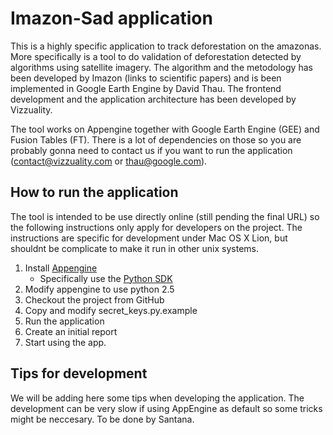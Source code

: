 Imazon-Sad application
================

This is a highly specific application to track deforestation on the amazonas. More specifically is a tool to do validation of deforestation detected by algorithms using satellite imagery. The algorithm and the metodology has been developed by Imazon (links to scientific papers) and is been implemented in Google Earth Engine by David Thau. The frontend development and the application architecture has been developed by Vizzuality.

The tool works on Appengine together with Google Earth Engine (GEE) and Fusion Tables (FT). There is a lot of dependencies on those so you are probably gonna need to contact us if you want to run the application (contact@vizzuality.com or thau@google.com).

How to run the application
---------------------

The tool is intended to be use directly online (still pending the final URL) so the following instructions only apply for developers on the project. The instructions are specific for development under Mac OS X Lion, but shouldnt be complicate to make it run in other unix systems.


1. Install [Appengine](http://code.google.com/intl/en/appengine/)
   * Specifically use the [Python SDK](http://code.google.com/intl/en/appengine/downloads.html#Google_App_Engine_SDK_for_Python)
2. Modify appengine to use python 2.5
3. Checkout the project from GitHub
4. Copy and modify secret_keys.py.example
5. Run the application
6. Create an initial report
7. Start using the app.

Tips for development
---------------------
We will be adding here some tips when developing the application. The development can be very slow if using AppEngine as default so some tricks might be neccesary. To be done by Santana.


